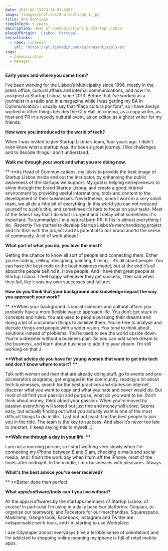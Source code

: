 ```yaml
---
date: 2017-02-15T23:31:01.330Z
image: /images/profiles/Ana Santiago_1.jpg
title: Ana Santiago
timeInTech: 5 years
description: Head of Communications @ Startup Lisboa
placeOfOrigin: 'Lisbon, Portugal'
socialLinks:
  - name: linkedin
    url: 'https://pt.linkedin.com/in/anasantiagolx/pt'
tags:
  - Communication
  - Manager
---
```


**Early years and where you came from?**

I’ve been working for the Lisbon’s Municipality since 1996, mostly in the press office, cultural affairs and internal communications, and now I’m assigned at Startup Lisboa, since 2013. Before that I’ve worked as a journalist in a radio and in a magazine while I was getting my BA in Communication. I usually say that “Faço cultura por fora”, so I have always worked in other things besides the City Hall, in cinema, as a copy writer, as host and PR in a weekly cultural event, as an editor, as a ghost writer for my friends.

**How were you introduced to the world of tech?**

When I was invited to join Startup Lisboa’s team, four years ago. I didn’t even knew what a startup was. It’s been a great journey. I like challenges and to decode things I don’t understand.

**Walk me through your work and what you are doing now.**

\*\* \*\*As Head of Communications, my job is to provide the best image of Startup Lisboa inside and out the incubator, by enhancing the public awareness of the startups we support. My goal is helping entrepreneurs to shine through the brand Startup Lisboa, and create a good internal environment by providing useful informations, tools and content to the development of their businesses. Nevertheless, since I work in a very small team, we all do a little bit of everything. In this world you can not reduced yourself to a job's title, and sometimes it’s hard to focus on your tasks. Most of the times I say that I do what is urgent and I delay what sometimes it's important. To summarize: I'm a natural born PR: It fits in almost everything I do.  Recently I’ve started to develop Startup Lisboa’s merchandising project and I’m thrill with the project and its potential to our brand and to the sense of community. A lot of work ahead!

**What part of what you do, you love the most?**

Getting the chance to know all sort of people and connecting them. Either you’re coding, selling, designing, painting, filming... it’s all about people. You can have the best code or the best business model, but at the end it’s all about the people behind it. I love people. And I have met great people at Startup Lisboa. I feel happy whenever they get success, I feel sad when they fail, like it was my own successes and failures.

**How do you think that your background and knowledge impact the way you approach your work?**

\*\* \*\*When your background is social sciences and cultural affairs you probably have a more flexible way to approach life. You don’t get stuck in concepts and rules. You are used to people pursuing their dreams and doing a lot of uncommon things to achieve them. You’re free to analyse and decode things and people with a wider vision. You tend to think about solutions instead of problems. You’re used to see the world upside down. You’re a dreamer without a business plan. So you can add some dream to the business, and learn about business to add it to your dream. I’m still working on that J

**\*\*What advice do you have for young women that want to get into tech and don’t know where to start? \*\***

Talk with women and men that are already doing stuff, go to events and pre-accelerators programs, get engaged in the community, reading a lot about tech businesses, search for the best practices and stories on internet, discover what you want to copy and what you hate and never would do. But most of all find your passion and purpose, what do you want to be. Don’t think about money, think about your passion. When you’re moved by passion everything will sorted out just fine and money will come; Seems easy, but actually finding out what you actually want is one of the most difficult things to do in life.. Last but not least: find the best people to join you in the ride. The team is the key to success. And also: It’s never too late to (re)start. (I keep saying this to myself…)

**\*\*Walk me through a day in your life. \*\***

I am not a morning person, so I start working very slowly when I’m connecting my iPhone between 8 and [9 am](http://airmail.calendar/2016-05-09%2009:00:00%20WEST), checking e-mails and social media, and I finish the work day when I turn off the iPhone, most of the times after midnight. In the middle, I mix businesses with pleasures. Always.

**What's the best advice you've ever received?**

\*\* \*\*Better done than perfect.

**What apps/software/tools can't you live without?**

All the apps/softwares by the startups members of Startup Lisboa, of course! In particular I’m using in a daily base two platforms: Outplanr, to organize our teamwork, and Facestore for our merchandise. Squarespace, Mailchimp, Google tools, Facebook, Instagram and Twitter are indispensable work tools, and I'm starting to use Workplace.

I use Citymaper almost everydays (I've a terrible sense of orientation) and I’m addicted to shopping online meaning my iphone is full of retail mobile apps.
